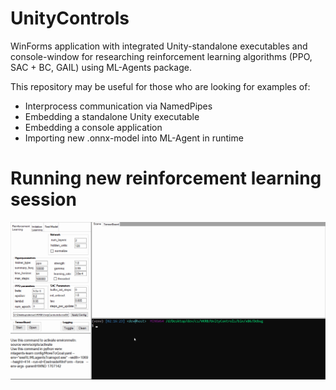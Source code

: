 # UnityControls

WinForms application with integrated Unity-standalone executables and console-window for researching reinforcement learning algorithms (PPO, SAC + BC, GAIL) using ML-Agents package. 


This repository may be useful for those who are looking for examples of:
-  Interprocess communication via NamedPipes
-  Embedding a standalone Unity executable
-  Embedding a console application
-  Importing new .onnx-model into ML-Agent in runtime

# Running new reinforcement learning session 

![Reinforcement learning session in embedded Unity  executable](/images/RL.gif)

